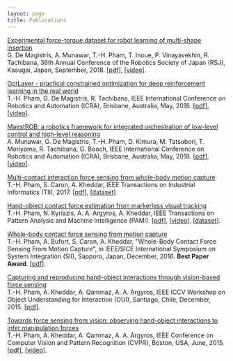 ```yaml
---
layout: page
title: Publications
---
```


[Experimental force-torque dataset for robot learning of multi-shape insertion](/2018-09-04-rsj)  
G. De Magistris, A. Munawar, T.-H. Pham, T. Inoue, P. Vinayavekhin, R. Tachibana, 36th Annual Conference of the Robotics Society of Japan (RSJ), Kasugai, Japan, September, 2018.
[[pdf](https://arxiv.org/abs/1807.06749)],
[[video](https://www.youtube.com/watch?v=6rLc9fAtzAQ)].

[OptLayer - practical constrained optimization for deep reinforcement learning in the real world](/2018-05-21-icra-optlayer)  
T.-H. Pham, G. De Magistris, R. Tachibana, IEEE International Conference on Robotics and Automation (ICRA), Brisbane, Australia, May, 2018.
[[pdf](https://arxiv.org/abs/1709.07643)],
[[video](http://www.youtube.com/watch?v=7liBbk3VjWQ)].

[MaestROB: a robotics framework for integrated orchestration of low-level control and high-level reasoning](/2018-05-21-icra-maestrob)  
A. Munawar, G. De Magistris, T.-H. Pham, D. Kimura, M. Tatsubori, T. Moriyama, R. Tachibana, G. Booch, IEEE International Conference on Robotics and Automation (ICRA), Brisbane, Australia, May, 2018.
[[pdf](https://arxiv.org/abs/1806.00802)],
[[video](https://www.youtube.com/watch?v=19JsdZi0TWU)].

[Multi-contact interaction force sensing from whole-body motion capture](/2017-10-23-tii)  
T.-H. Pham, S. Caron, A. Kheddar, IEEE Transactions on Industrial Informatics (TII), 2017.
[[pdf](http://ieeexplore.ieee.org/document/8078194/http://ieeexplore.ieee.org/abstract/document/8085141/)],
[[dataset](https://github.com/jrl-umi3218/WholeBodyKinodynamics)]

[Hand-object contact force estimation from markerless visual tracking](/2017-10-26-pami)  
T.-H. Pham, N. Kyriazis, A. A. Argyros, A. Kheddar, IEEE Transactions on Pattern Analysis and Machine Intelligence (PAMI).
[[pdf](http://ieeexplore.ieee.org/abstract/document/8085141/)],
[[video](https://www.youtube.com/watch?v=NhNV3tCcbd0)],
[[dataset](https://github.com/jrl-umi3218/ManipulationKinodynamics)].

[Whole-body contact force sensing from motion capture](/2016-12-13-sii)  
T.-H. Pham, A. Bufort, S. Caron, A. Kheddar, "Whole-Body Contact Force Sensing From Motion Capture", in IEEE/SICE International Symposium on System Integration (SII), Sapporo, Japan, December, 2016. **Best Paper Award**.
[[pdf](https://hal.archives-ouvertes.fr/hal-01372238/)].

[Capturing and reproducing hand-object interactions through vision-based force sensing](/2015-12-11-oui)  
T.-H. Pham, A. Kheddar, A. Qammaz, A. A. Argyros, IEEE ICCV Workshop on Object Understanding for Interaction (OUI), Santiago, Chile, December, 2015.
[[pdf](https://hal.archives-ouvertes.fr/hal-01372238/)].

[Towards force sensing from vision: observing hand-object interactions to infer manipulation forces](/2015-06-07-cvpr)  
T.-H. Pham, A. Kheddar, A. Qammaz, A. A. Argyros, IEEE Conference on Computer Vision and Pattern Recognition (CVPR), Boston, USA, June, 2015.
[[pdf](https://hal.archives-ouvertes.fr/hal-01356136/)],
[[video](http://www.youtube.com/watch?v=mtWwkOJkeXM)].
